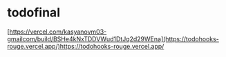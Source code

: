 # todofinal

[https://vercel.com/kasyanovm03-gmailcom/build/BSHe4kNxTDDVWud1DtJq2d29WEna](https://todohooks-rouge.vercel.app/)https://todohooks-rouge.vercel.app/
